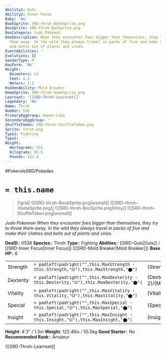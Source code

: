 ```yaml
---
Ability1: Guts
Ability2: Inner Focus
Baby: 'No'
BookSprite: SRD-throh-BookSprite.png
BoxSprite: SRD-throh-BoxSprite.png
DexCategory: Judo Pokemon
DexDescription: When they encounter foes bigger than themselves, they try to throw
  them away. In the wild they always travel in packs of five and make their clothes
  and belts out of plants and vines.
EventAbilities: ''
Evolutions: []
GenderType: M
HasForm: 'No'
Height:
  Deimeters: 13
  Feet: 4.3
  Meters: 1.3
HiddenAbility: Mold Breaker
HomeSprite: SRD-throh-HomeSprite.png
Learnset: '[[SRD-Throh-Learnset]]'
Legendary: 'No'
Name: Throh
Number: 538
PrimaryEggGroup: Human-Like
SecondaryEggGroup: ''
ShuffleToken: SRD-throh-ShuffleToken.png
Sprite: throh.png
Type1: Fighting
Type2: ''
Weight:
  Hectograms: 555
  Kilograms: 55.5
  Pounds: 122.4
---
```


#PokeroleSRD/Pokedex

# `= this.name`

> [!grid]
> ![[SRD-throh-BookSprite.png|wsmall]]
> ![[SRD-throh-HomeSprite.png]]
> ![[SRD-throh-BoxSprite.png|htiny]]
> ![[SRD-throh-ShuffleToken.png|wsmall]]


*Judo Pokemon*
*When they encounter foes bigger than themselves, they try to throw them away. In the wild they always travel in packs of five and make their clothes and belts out of plants and vines.*

**DexID**:: 0538
**Species**:: Throh
**Type**:: Fighting
**Abilities**:: [[SRD-Guts|Guts]] / [[SRD-Inner Focus|Inner Focus]] ([[SRD-Mold Breaker|Mold Breaker]])
**Base HP**:: 6

|           |                                                                                        |                                          |
| --------- | -------------------------------------------------------------------------------------- | ---------------------------------------- |
| Strength  | `= padleft(padright("",this.MaxStrength - this.Strength,"⭘"),this.MaxStrength,"⬤")`    | (Strength::3)/(MaxStrength::7)   |
| Dexterity | `= padleft(padright("",this.MaxDexterity - this.Dexterity,"⭘"),this.MaxDexterity,"⬤")` | (Dexterity:: 2)/(MaxDexterity::4) |
| Vitality  | `= padleft(padright("",this.MaxVitality - this.Vitality,"⭘"),this.MaxVitality,"⬤")`    | (Vitality::2)/(MaxVitality::5)   |
| Special   | `= padleft(padright("",this.MaxSpecial - this.Special,"⭘"),this.MaxSpecial,"⬤")`       | (Special::1)/(MaxSpecial::3)     |
| Insight   | `= padleft(padright("",this.MaxInsight - this.Insight,"⭘"),this.MaxInsight,"⬤")`       | (Insight::2)/(MaxInsight::5)     |

**Height**: 4'3" / 1.3m
**Weight**: 122.4lbs / 55.5kg
**Good Starter**:: No
**Recommended Rank**:: Amateur

![[SRD-Throh-Learnset]]